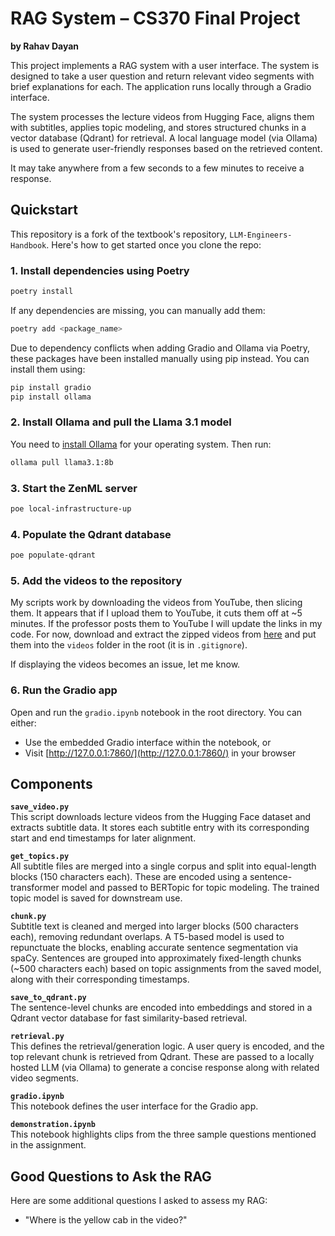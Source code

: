 
# RAG System – CS370 Final Project

**by Rahav Dayan**

This project implements a RAG system with a user interface. The system is designed to take a user question and return relevant video segments with brief explanations for each. The application runs locally through a Gradio interface.

The system processes the lecture videos from Hugging Face, aligns them with subtitles, applies topic modeling, and stores structured chunks in a vector database (Qdrant) for retrieval. A local language model (via Ollama) is used to generate user-friendly responses based on the retrieved content.

It may take anywhere from a few seconds to a few minutes to receive a response.

## Quickstart

This repository is a fork of the textbook's repository, `LLM-Engineers-Handbook`. Here's how to get started once you clone the repo:

### 1. Install dependencies using Poetry
```bash
poetry install
```
If any dependencies are missing, you can manually add them:
```bash
poetry add <package_name>
```
Due to dependency conflicts when adding Gradio and Ollama via Poetry, these packages have been installed manually using pip instead. You can install them using:

```bash
pip install gradio
pip install ollama
```

### 2. Install Ollama and pull the Llama 3.1 model
You need to [install Ollama](https://ollama.com/download) for your operating system. Then run:
```bash
ollama pull llama3.1:8b
```

### 3. Start the ZenML server
```bash
poe local-infrastructure-up
```

### 4. Populate the Qdrant database
```bash
poe populate-qdrant
```

### 5. Add the videos to the repository
My scripts work by downloading the videos from YouTube, then slicing them. It appears that if I upload them to YouTube, it cuts them off at ~5 minutes. If the professor posts them to YouTube I will update the links in my code. For now, download and extract the zipped videos from [here](https://drive.google.com/file/d/1SI2y67vcLFgs1g2tg_IvZcm094OoZwkZ/view?usp=sharing) and put them into the `videos` folder in the root (it is in `.gitignore`).

If displaying the videos becomes an issue, let me know.

### 6. Run the Gradio app
Open and run the `gradio.ipynb` notebook in the root directory. You can either:

- Use the embedded Gradio interface within the notebook, or
- Visit [http://127.0.0.1:7860/](http://127.0.0.1:7860/) in your browser

## Components

**`save_video.py`**  
This script downloads lecture videos from the Hugging Face dataset and extracts subtitle data. It stores each subtitle entry with its corresponding start and end timestamps for later alignment.

**`get_topics.py`**  
All subtitle files are merged into a single corpus and split into equal-length blocks (150 characters each). These are encoded using a sentence-transformer model and passed to BERTopic for topic modeling. The trained topic model is saved for downstream use.

**`chunk.py`**  
Subtitle text is cleaned and merged into larger blocks (500 characters each), removing redundant overlaps. A T5-based model is used to repunctuate the blocks, enabling accurate sentence segmentation via spaCy. Sentences are grouped into approximately fixed-length chunks (~500 characters each) based on topic assignments from the saved model, along with their corresponding timestamps.

**`save_to_qdrant.py`**  
The sentence-level chunks are encoded into embeddings and stored in a Qdrant vector database for fast similarity-based retrieval.

**`retrieval.py`**  
This defines the retrieval/generation logic. A user query is encoded, and the top relevant chunk is retrieved from Qdrant. These are passed to a locally hosted LLM (via Ollama) to generate a concise response along with related video segments.

**`gradio.ipynb`**  
This notebook defines the user interface for the Gradio app. 

**`demonstration.ipynb`**  
This notebook highlights clips from the three sample questions mentioned in the assignment.

## Good Questions to Ask the RAG

Here are some additional questions I asked to assess my RAG:

- "Where is the yellow cab in the video?"
